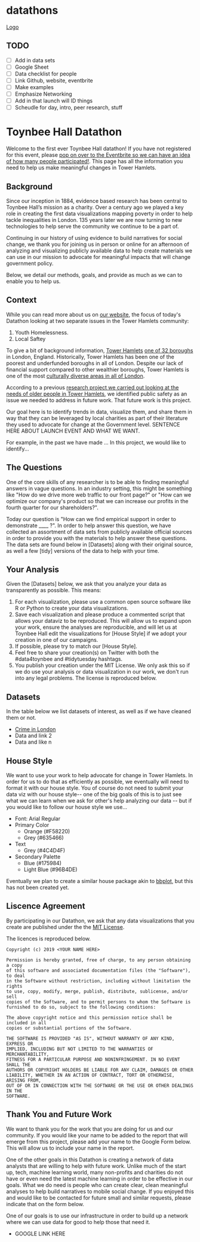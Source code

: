 # datathons

[Logo](img/toynbee_logo.gif)

## TODO

* [ ] Add in data sets
* [ ] Google Sheet
* [ ] Data checklist for people
* [ ] Link Github, website, eventbrite
* [ ] Make examples
* [ ] Emphasize Networking
* [ ] Add in that launch will ID things 
* [ ] Scheudle for day, intro, peer research, stuff

# Toynbee Hall Datathon

Welcome to the first ever Toynbee Hall datathon!
If you have not registered for this event, please [pop on over to the Eventbrite so we can have an idea of how many people participated!](https://www.eventbrite.co.uk/e/datathon-at-toynbee-hall-tickets-59760759039).
This page has all the information you need to help us make meaningful changes in Tower Hamlets.

## Background

Since our inception in 1884, evidence based research has been central to Toynbee Hall’s mission as a charity. 
Over a century ago we played a key role in creating the first data visualizations mapping poverty in order to help tackle inequalities in London. 
135 years later we are now turning to new technologies to help serve the community we continue to be a part of. 

Continuing in our history of using evidence to build narratives for social change, we thank you for joining us in person or online for an afternoon of analyzing and visualizing publicly available data to help create materials we can use in our mission to advocate for meaningful impacts that will change government policy.

Below, we detail our methods, goals, and provide as much as we can to enable you to help us.

## Context

While you can read more about us on [our website](http://www.toynbeehall.org.uk/), the focus of today's Datathon looking at two separate issues in the Tower Hamlets community:

1. Youth Homelessness.
2. Local Saftey

To give a bit of background information, [Tower Hamlets](https://en.wikipedia.org/wiki/London_Borough_of_Tower_Hamlets) [one of 32 boroughs](https://en.wikipedia.org/wiki/List_of_London_boroughs) in London, England.
Historically, Tower Hamlets has been one of the poorest and underfunded boroughs in all of London.
Despite our lack of financial support compared to other wealthier boroughs, Tower Hamlets is one of the most [culturally diverse areas in all of London](https://en.wikipedia.org/wiki/London_Borough_of_Tower_Hamlets#Demographics).

According to a previous [research project we carried out looking at the needs of older people in Tower Hamlets](http://www.toynbeehall.org.uk/wp-content/uploads/2018/09/You-dont-really-know-people-till-you-talk-to-them-Older-Peoples-Participatory-Action-Research-FINAL-REPORT.pdf), we identified public safety as an issue we needed to address in future work.
That future work is this project.

Our goal here is to identify trends in data, visualize them, and share them in way that they can be leveraged by local charities as part of their literature they used to advocate for change at the Government level.
SENTENCE HERE ABOUT LAUNCH EVENT AND WHAT WE WANT. 

For example, in the past we have made ...
In this project, we would like to identify...

## The Questions

One of the core skills of any researcher is to be able to finding meaningful answers in vague questions.
In an industry setting, this might be something like "How do we drive more web traffic to our front page?" or "How can we optimize our company's product so that we can increase our profits in the fourth quarter for our shareholders?".

Today our question is "How can we find empirical support in order to demonstrate ____ ?".
In order to help answer this question, we have collected an assortment of data sets from publicly available official sources in order to provide you with the materials to help answer these questions. 
The data sets are found below in [Datasets] along with their original source, as well a few [tidy] versions of the data to help with your time. 

## Your Analysis 

Given the [Datasets] below, we ask that you analyze your data as transparently as possible.
This means:

1. For each visualization, please use a common open source software like R or Python to create your data visualizations.
2. Save each visualization and please produce a commented script that allows your dataviz to be reproduced. This will allow us to expand upon your work, ensure the analyses are reproducible, and will let us at Toynbee Hall edit the visualizations for [House Style] if we adopt your creation in one of our campaigns.
3. If possible, please try to match our [House Style]. 
4. Feel free to share your creation(s) on Twitter with both the #data4toynbee and #tidytuesday hashtags. 
5. You publish your creation under the MIT License. We only ask this so if we do use your analysis or data visualization in our work, we don't run into any legal problems. The license is reproduced below. 

## Datasets

In the table below we list datasets of interest, as well as if we have cleaned them or not. 

* [Crime in London](https://data.london.gov.uk/dataset/recorded_crime_summary)
* Data and link 2 
* Data and like n 

## House Style

We want to use your work to help advocate for change in Tower Hamlets.
In order for us to do that as efficiently as possible, we eventually will need to format it with our house style.
You of course do not need to submit your data viz with our house style-- one of the big goals of this is to just see what we can learn when we ask for other's help analyzing our data -- but if you would like to follow our house style we use...

* Font: Arial Regular 
* Primary Color
  - Orange (#F58220)
  - Grey (#635466)
* Text
  - Grey (#4C4D4F)
* Secondary Palette 
  - Blue (#175984)
  - Light Blue (#96B4DE)

Eventually we plan to create a similar house package akin to [bbplot](https://github.com/bbc/bbplot), but this has not been created yet. 

## Liscence Agreement 

By participating in our Datathon, we ask that any data visualizations that you create are published under the the [MIT License](https://en.wikipedia.org/wiki/MIT_License).

The licences is reproduced below.

```
Copyright (c) 2019 <YOUR NAME HERE>

Permission is hereby granted, free of charge, to any person obtaining a copy
of this software and associated documentation files (the "Software"), to deal
in the Software without restriction, including without limitation the rights
to use, copy, modify, merge, publish, distribute, sublicense, and/or sell
copies of the Software, and to permit persons to whom the Software is
furnished to do so, subject to the following conditions:

The above copyright notice and this permission notice shall be included in all
copies or substantial portions of the Software.

THE SOFTWARE IS PROVIDED "AS IS", WITHOUT WARRANTY OF ANY KIND, EXPRESS OR
IMPLIED, INCLUDING BUT NOT LIMITED TO THE WARRANTIES OF MERCHANTABILITY,
FITNESS FOR A PARTICULAR PURPOSE AND NONINFRINGEMENT. IN NO EVENT SHALL THE
AUTHORS OR COPYRIGHT HOLDERS BE LIABLE FOR ANY CLAIM, DAMAGES OR OTHER
LIABILITY, WHETHER IN AN ACTION OF CONTRACT, TORT OR OTHERWISE, ARISING FROM,
OUT OF OR IN CONNECTION WITH THE SOFTWARE OR THE USE OR OTHER DEALINGS IN THE
SOFTWARE.
```

## Thank You and Future Work 

We want to thank you for the work that you are doing for us and our community.
If you would like your name to be added to the report that will emerge from this project, please add your name to the Google Form below.
This will allow us to include your name in the report.

One of the other goals in this Datathon is creating a network of data analysts that are willing to help with future work.
Unlike much of the start up, tech, machine learning world, many non-profits and charities do not have or even need the latest machine learning in order to be effective in our goals.
What we do need is people who can create clear, clean meaningful analyses to help build narratives to mobile social change.
If you enjoyed this and would like to be contacted for future small and similar requests, please indicate that on the form below.

One of our goals is to use our infrastructure in order to build up a network where we can use data for good to help those that need it.

* GOOGLE LINK HERE 